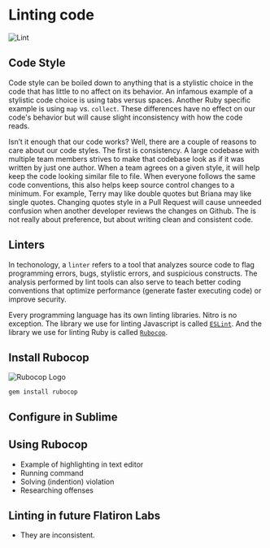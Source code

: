 # Linting code

![Lint](https://raw.githubusercontent.com/powerhome/phrg-ruby-linting/master/cotton-linters.png?raw=true "Lint")

## Code Style

Code style can be boiled down to anything that is a stylistic choice in the code that has little to no affect on its behavior. An infamous example of a stylistic code choice is using tabs versus spaces. Another Ruby specific example is using `map` vs. `collect`. These differences have no effect on our code's behavior but will cause slight inconsistency with how the code reads.

Isn’t it enough that our code works? Well, there are a couple of reasons to care about our code styles. The first is consistency. A large codebase with multiple team members strives to make that codebase look as if it was written by just one author. When a team agrees on a given style, it will help keep the code looking similar file to file. When everyone follows the same code conventions, this also helps keep source control changes to a minimum. For example, Terry may like double quotes but Briana may like single quotes. Changing quotes style in a Pull Request will cause unneeded confusion when another developer reviews the changes on Github. The is not really about preference, but about writing clean and consistent code.

## Linters

In techonology, a `linter` refers to a tool that analyzes source code to flag programming errors, bugs, stylistic errors, and suspicious constructs. The analysis performed by lint tools can also serve to teach better coding conventions that optimize performance (generate faster executing code) or improve security.

Every programming language has its own linting libraries. Nitro is no exception. The library we use for linting Javascript is called [`ESLint`](https://eslint.org/). And the library we use for linting Ruby is called [`Rubocop`](https://rubocop.readthedocs.io/en/latest/).

## Install Rubocop

![Rubocop Logo](https://raw.githubusercontent.com/powerhome/phrg-ruby-linting/master/rubo-logo-horizontal.png?raw=true "Rubocop Logo")

```
gem install rubocop
```

## Configure in Sublime

## Using Rubocop

* Example of highlighting in text editor
* Running command
* Solving (indention) violation
* Researching offenses

## Linting in future Flatiron Labs

* They are inconsistent.

